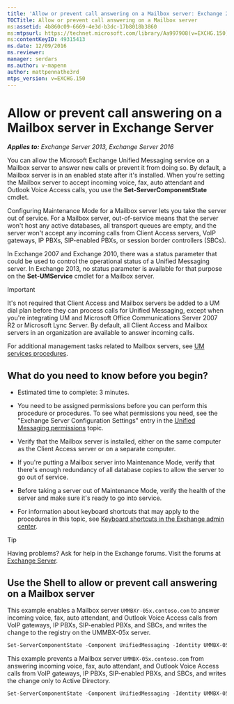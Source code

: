 ```yaml
---
title: 'Allow or prevent call answering on a Mailbox server: Exchange 2013 Help'
TOCTitle: Allow or prevent call answering on a Mailbox server
ms:assetid: 4b860c09-6669-4e3d-b3dc-17b8018b3860
ms:mtpsurl: https://technet.microsoft.com/library/Aa997908(v=EXCHG.150)
ms:contentKeyID: 49315413
ms.date: 12/09/2016
ms.reviewer: 
manager: serdars
ms.author: v-mapenn
author: mattpennathe3rd
mtps_version: v=EXCHG.150
---
```


# Allow or prevent call answering on a Mailbox server in Exchange Server

_**Applies to:** Exchange Server 2013, Exchange Server 2016_

You can allow the Microsoft Exchange Unified Messaging service on a Mailbox server to answer new calls or prevent it from doing so. By default, a Mailbox server is in an enabled state after it's installed. When you're setting the Mailbox server to accept incoming voice, fax, auto attendant and Outlook Voice Access calls, you use the **Set-ServerComponentState** cmdlet.

Configuring Maintenance Mode for a Mailbox server lets you take the server out of service. For a Mailbox server, out-of-service means that the server won't host any active databases, all transport queues are empty, and the server won't accept any incoming calls from Client Access servers, VoIP gateways, IP PBXs, SIP-enabled PBXs, or session border controllers (SBCs).

In Exchange 2007 and Exchange 2010, there was a status parameter that could be used to control the operational status of a Unified Messaging server. In Exchange 2013, no status parameter is available for that purpose on the **Set-UMService** cmdlet for a Mailbox server.

> [!IMPORTANT]
> It's not required that Client Access and Mailbox servers be added to a UM dial plan before they can process calls for Unified Messaging, except when you're integrating UM and Microsoft Office Communications Server 2007 R2 or Microsoft Lync Server. By default, all Client Access and Mailbox servers in an organization are available to answer incoming calls.

For additional management tasks related to Mailbox servers, see [UM services procedures](um-services-procedures-exchange-2013-help.md).

## What do you need to know before you begin?

- Estimated time to complete: 3 minutes.

- You need to be assigned permissions before you can perform this procedure or procedures. To see what permissions you need, see the "Exchange Server Configuration Settings" entry in the [Unified Messaging permissions](unified-messaging-permissions-exchange-2013-help.md) topic.

- Verify that the Mailbox server is installed, either on the same computer as the Client Access server or on a separate computer.

- If you're putting a Mailbox server into Maintenance Mode, verify that there's enough redundancy of all database copies to allow the server to go out of service.

- Before taking a server out of Maintenance Mode, verify the health of the server and make sure it's ready to go into service.

- For information about keyboard shortcuts that may apply to the procedures in this topic, see [Keyboard shortcuts in the Exchange admin center](keyboard-shortcuts-in-the-exchange-admin-center-2013-help.md).

> [!TIP]
> Having problems? Ask for help in the Exchange forums. Visit the forums at [Exchange Server](https://go.microsoft.com/fwlink/p/?linkid=60612).

## Use the Shell to allow or prevent call answering on a Mailbox server

This example enables a Mailbox server `UMMBXr-05x.contoso.com` to answer incoming voice, fax, auto attendant, and Outlook Voice Access calls from VoIP gateways, IP PBXs, SIP-enabled PBXs, and SBCs, and writes the change to the registry on the UMMBX-05x server.

```powershell
Set-ServerComponentState -Component UnifiedMessaging -Identity UMMBX-05x.contoso.com -Requester Maintenance -State Active -LocalOnly
```

This example prevents a Mailbox server `UMMBX-05x.contoso.com` from answering incoming voice, fax, auto attendant, and Outlook Voice Access calls from VoIP gateways, IP PBXs, SIP-enabled PBXs, and SBCs, and writes the change only to Active Directory.

```powershell
Set-ServerComponentState -Component UnifiedMessaging -Identity UMMBX-05x.contoso.com -Requester Maintenance -State Inactive -RemoteOnly
```

